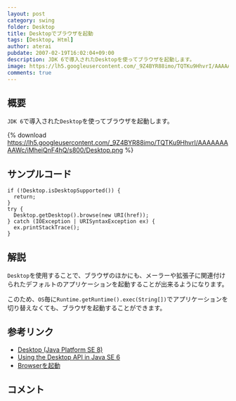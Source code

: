 ```yaml
---
layout: post
category: swing
folder: Desktop
title: Desktopでブラウザを起動
tags: [Desktop, Html]
author: aterai
pubdate: 2007-02-19T16:02:04+09:00
description: JDK 6で導入されたDesktopを使ってブラウザを起動します。
image: https://lh5.googleusercontent.com/_9Z4BYR88imo/TQTKu9HhvrI/AAAAAAAAAWc/iMheiQnF4hQ/s800/Desktop.png
comments: true
---
```

## 概要
`JDK 6`で導入された`Desktop`を使ってブラウザを起動します。

{% download https://lh5.googleusercontent.com/_9Z4BYR88imo/TQTKu9HhvrI/AAAAAAAAAWc/iMheiQnF4hQ/s800/Desktop.png %}

## サンプルコード
<pre class="prettyprint"><code>if (!Desktop.isDesktopSupported()) {
  return;
}
try {
  Desktop.getDesktop().browse(new URI(href));
} catch (IOException | URISyntaxException ex) {
  ex.printStackTrace();
}
</code></pre>

## 解説
`Desktop`を使用することで、ブラウザのほかにも、メーラーや拡張子に関連付けられたデフォルトのアプリケーションを起動することが出来るようになります。

このため、`OS`毎に`Runtime.getRuntime().exec(String[])`でアプリケーションを切り替えなくても、ブラウザを起動することができます。

## 参考リンク
- [Desktop (Java Platform SE 8)](https://docs.oracle.com/javase/jp/8/docs/api/java/awt/Desktop.html)
- [Using the Desktop API in Java SE 6](http://www.oracle.com/technetwork/articles/javase/index-135182.html)
- [Browserを起動](https://ateraimemo.com/Swing/BrowserLauncher.html)

<!-- dummy comment line for breaking list -->

## コメント
